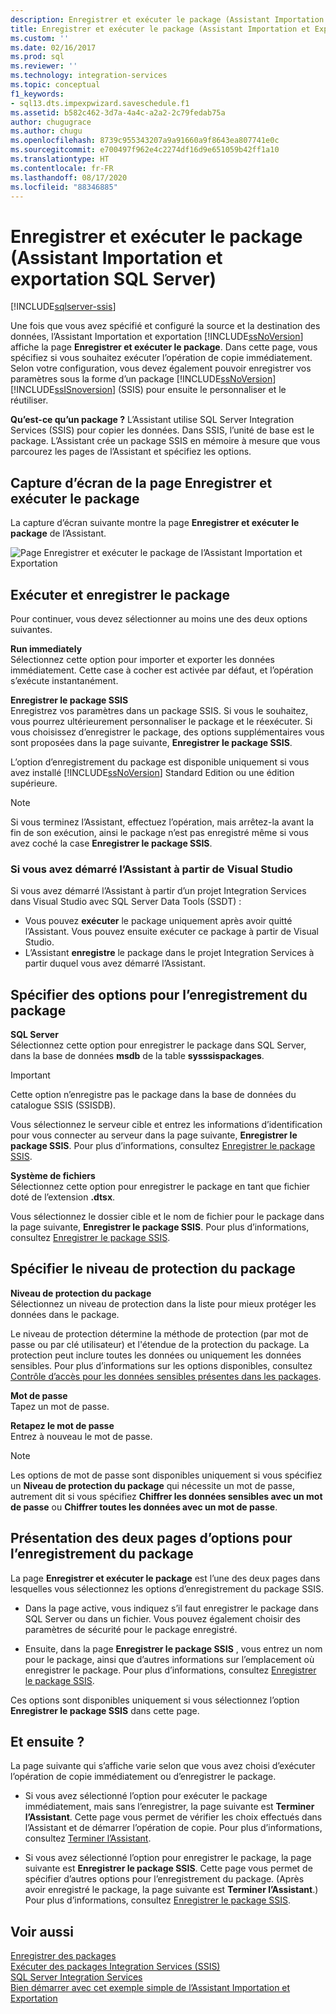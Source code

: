 ```yaml
---
description: Enregistrer et exécuter le package (Assistant Importation et exportation SQL Server)
title: Enregistrer et exécuter le package (Assistant Importation et Exportation SQL Server) | Microsoft Docs
ms.custom: ''
ms.date: 02/16/2017
ms.prod: sql
ms.reviewer: ''
ms.technology: integration-services
ms.topic: conceptual
f1_keywords:
- sql13.dts.impexpwizard.saveschedule.f1
ms.assetid: b582c462-3d7a-4a4c-a2a2-2c79fedab75a
author: chugugrace
ms.author: chugu
ms.openlocfilehash: 8739c955343207a9a91660a9f8643ea807741e0c
ms.sourcegitcommit: e700497f962e4c2274df16d9e651059b42ff1a10
ms.translationtype: HT
ms.contentlocale: fr-FR
ms.lasthandoff: 08/17/2020
ms.locfileid: "88346885"
---
```

# <a name="save-and-run-package-sql-server-import-and-export-wizard"></a>Enregistrer et exécuter le package (Assistant Importation et exportation SQL Server)

[!INCLUDE[sqlserver-ssis](../../includes/applies-to-version/sqlserver-ssis.md)]


  Une fois que vous avez spécifié et configuré la source et la destination des données, l’Assistant Importation et exportation [!INCLUDE[ssNoVersion](../../includes/ssnoversion-md.md)] affiche la page **Enregistrer et exécuter le package**. Dans cette page, vous spécifiez si vous souhaitez exécuter l’opération de copie immédiatement. Selon votre configuration, vous devez également pouvoir enregistrer vos paramètres sous la forme d’un package [!INCLUDE[ssNoVersion](../../includes/ssnoversion-md.md)] [!INCLUDE[ssISnoversion](../../includes/ssisnoversion-md.md)] (SSIS) pour ensuite le personnaliser et le réutiliser.
  
**Qu’est-ce qu’un package ?** L’Assistant utilise SQL Server Integration Services (SSIS) pour copier les données. Dans SSIS, l’unité de base est le package. L’Assistant crée un package SSIS en mémoire à mesure que vous parcourez les pages de l’Assistant et spécifiez les options.
  
## <a name="screen-shot-of-the-save-and-run-package-page"></a>Capture d’écran de la page Enregistrer et exécuter le package  
La capture d’écran suivante montre la page **Enregistrer et exécuter le package** de l’Assistant. 
   
![Page Enregistrer et exécuter le package de l’Assistant Importation et Exportation](../../integration-services/import-export-data/media/save-and-run.png "Page Enregistrer et exécuter le package de l’Assistant Importation et Exportation") 
  
## <a name="run-and-save-the-package"></a>Exécuter et enregistrer le package 
 Pour continuer, vous devez sélectionner au moins une des deux options suivantes.  
  
 **Run immediately**  
 Sélectionnez cette option pour importer et exporter les données immédiatement. Cette case à cocher est activée par défaut, et l’opération s’exécute instantanément.
  
 **Enregistrer le package SSIS**  
 Enregistrez vos paramètres dans un package SSIS. Si vous le souhaitez, vous pourrez ultérieurement personnaliser le package et le réexécuter. Si vous choisissez d’enregistrer le package, des options supplémentaires vous sont proposées dans la page suivante, **Enregistrer le package SSIS**.
 
L’option d’enregistrement du package est disponible uniquement si vous avez installé [!INCLUDE[ssNoVersion](../../includes/ssnoversion-md.md)] Standard Edition ou une édition supérieure.   
  
> [!NOTE]
> Si vous terminez l’Assistant, effectuez l’opération, mais arrêtez-la avant la fin de son exécution, ainsi le package n’est pas enregistré même si vous avez coché la case **Enregistrer le package SSIS**.  

### <a name="if-you-started-the-wizard-from-visual-studio"></a>Si vous avez démarré l’Assistant à partir de Visual Studio
Si vous avez démarré l’Assistant à partir d’un projet Integration Services dans Visual Studio avec SQL Server Data Tools (SSDT) :
-   Vous pouvez **exécuter** le package uniquement après avoir quitté l’Assistant. Vous pouvez ensuite exécuter ce package à partir de Visual Studio.
-   L’Assistant **enregistre** le package dans le projet Integration Services à partir duquel vous avez démarré l’Assistant.

## <a name="specify-options-for-saving-the-package"></a>Spécifier des options pour l’enregistrement du package
**SQL Server**  
 Sélectionnez cette option pour enregistrer le package dans SQL Server, dans la base de données **msdb** de la table **sysssispackages**.
 
> [!IMPORTANT]
> Cette option n’enregistre pas le package dans la base de données du catalogue SSIS (SSISDB).  

 Vous sélectionnez le serveur cible et entrez les informations d’identification pour vous connecter au serveur dans la page suivante, **Enregistrer le package SSIS**. Pour plus d’informations, consultez [Enregistrer le package SSIS](../../integration-services/import-export-data/save-ssis-package-sql-server-import-and-export-wizard.md).  
  
 **Système de fichiers**  
 Sélectionnez cette option pour enregistrer le package en tant que fichier doté de l’extension **.dtsx**.  
  
 Vous sélectionnez le dossier cible et le nom de fichier pour le package dans la page suivante, **Enregistrer le package SSIS**. Pour plus d’informations, consultez [Enregistrer le package SSIS](../../integration-services/import-export-data/save-ssis-package-sql-server-import-and-export-wizard.md).  
 
 ## <a name="specify-the-package-protection-level"></a>Spécifier le niveau de protection du package
 **Niveau de protection du package**  
 Sélectionnez un niveau de protection dans la liste pour mieux protéger les données dans le package.  
  
 Le niveau de protection détermine la méthode de protection (par mot de passe ou par clé utilisateur) et l'étendue de la protection du package. La protection peut inclure toutes les données ou uniquement les données sensibles. Pour plus d’informations sur les options disponibles, consultez [Contrôle d’accès pour les données sensibles présentes dans les packages](../../integration-services/security/access-control-for-sensitive-data-in-packages.md).  
  
 **Mot de passe**  
 Tapez un mot de passe.  
  
 **Retapez le mot de passe**  
 Entrez à nouveau le mot de passe.  
  
> [!NOTE]
> Les options de mot de passe sont disponibles uniquement si vous spécifiez un **Niveau de protection du package** qui nécessite un mot de passe, autrement dit si vous spécifiez **Chiffrer les données sensibles avec un mot de passe** ou **Chiffrer toutes les données avec un mot de passe**.  

## <a name="about-the-two-pages-of-options-for-saving-the-package"></a>Présentation des deux pages d’options pour l’enregistrement du package  
 La page **Enregistrer et exécuter le package** est l’une des deux pages dans lesquelles vous sélectionnez les options d’enregistrement du package SSIS.  
  
-   Dans la page active, vous indiquez s’il faut enregistrer le package dans SQL Server ou dans un fichier. Vous pouvez également choisir des paramètres de sécurité pour le package enregistré.  
  
-   Ensuite, dans la page **Enregistrer le package SSIS** , vous entrez un nom pour le package, ainsi que d’autres informations sur l’emplacement où enregistrer le package. Pour plus d’informations, consultez [Enregistrer le package SSIS](../../integration-services/import-export-data/save-ssis-package-sql-server-import-and-export-wizard.md).  
  
 Ces options sont disponibles uniquement si vous sélectionnez l’option **Enregistrer le package SSIS** dans cette page.  
  
## <a name="whats-next"></a>Et ensuite ?  
 La page suivante qui s’affiche varie selon que vous avez choisi d’exécuter l’opération de copie immédiatement ou d’enregistrer le package.  
  
-   Si vous avez sélectionné l’option pour exécuter le package immédiatement, mais sans l’enregistrer, la page suivante est **Terminer l’Assistant**. Cette page vous permet de vérifier les choix effectués dans l’Assistant et de démarrer l’opération de copie. Pour plus d’informations, consultez [Terminer l’Assistant](../../integration-services/import-export-data/complete-the-wizard-sql-server-import-and-export-wizard.md).  
  
-   Si vous avez sélectionné l’option pour enregistrer le package, la page suivante est **Enregistrer le package SSIS**. Cette page vous permet de spécifier d’autres options pour l’enregistrement du package. (Après avoir enregistré le package, la page suivante est **Terminer l’Assistant**.) Pour plus d’informations, consultez [Enregistrer le package SSIS](../../integration-services/import-export-data/save-ssis-package-sql-server-import-and-export-wizard.md).  
  
## <a name="see-also"></a>Voir aussi  
[Enregistrer des packages](../../integration-services/save-packages.md)  
[Exécuter des packages Integration Services (SSIS)](../../integration-services/packages/run-integration-services-ssis-packages.md)  
[SQL Server Integration Services](../../integration-services/sql-server-integration-services.md)  
[Bien démarrer avec cet exemple simple de l’Assistant Importation et Exportation](../../integration-services/import-export-data/get-started-with-this-simple-example-of-the-import-and-export-wizard.md)

  

